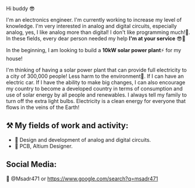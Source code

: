 Hi buddy 😎

I'm an electronics engineer. I'm currently working to increase my level of knowledge. I'm very interested in analog and digital circuits, especially analog, yes, I like analog more than digital! I don't like programming much!🤔. In these fields, every dear person needed my help **I'm at your service** 😎💙

In the beginning, I am looking to build a **10kW solar power plant**⚡ for my house!

I'm thinking of having a solar power plant that can provide full electricity to a city of 300,000 people! Less harm to the environment💚. If I can have an electric car. If I have the ability to make big changes, I can also encourage my country to become a developed country in terms of consumption and use of solar energy by all people and renewables. I always tell my family to turn off the extra light bulbs.
Electricity is a clean energy for everyone that flows in the veins of the Earth!

⚒ My fields of work and activity:
----
- 📎 Design and development of analog and digital circuits.
- 📎 PCB, Altium Designer.


Social Media:
----
💫 @Msadr471 or https://www.google.com/search?q=msadr471

